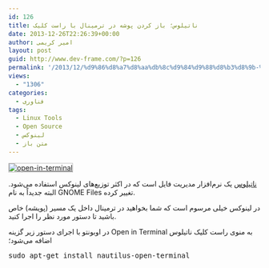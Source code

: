 ```yaml
---
id: 126
title: ناتیلوس؛ باز کردن پوشه در ترمینال با راست کلیک
date: 2013-12-26T22:26:39+00:00
author: امیر کریمی
layout: post
guid: http://www.dev-frame.com/?p=126
permalink: '/2013/12/%d9%86%d8%a7%d8%aa%db%8c%d9%84%d9%88%d8%b3%d8%9b-%d8%a8%d8%a7%d8%b2-%da%a9%d8%b1%d8%af%d9%86-%d9%be%d9%88%d8%b4%d9%87-%d8%af%d8%b1-%d8%aa%d8%b1%d9%85%db%8c%d9%86%d8%a7%d9%84-%d8%a8%d8%a7-%d8%b1%d8%a7/'
views:
  - "1306"
categories:
  - فناوری
tags:
  - Linux Tools
  - Open Source
  - لینوکس
  - متن باز
---
```

[<img class="alignleft  wp-image-132" style="border: 1px solid silver; margin-right: 20px;" alt="open-in-terminal" src="/wp-content/uploads/2013/12/open-in-terminal.png" width="176" height="281" srcset="/wp-content/uploads/2013/12/open-in-terminal.png 294w, /wp-content/uploads/2013/12/open-in-terminal-188x300.png 188w" sizes="(max-width: 176px) 100vw, 176px" />](/wp-content/uploads/2013/12/open-in-terminal.png)

<a href="http://en.wikipedia.org/wiki/Nautilus_(file_manager)" target="_blank">ناتیلوس</a> یک نرم‌افزار مدیریت فایل است که در اکثر توزیع‌های لینوکس استفاده می‌شود. البته جدیداً به نام GNOME Files تغییر کرده.

در لینوکس خیلی مرسوم است که شما بخواهید در ترمینال داخل یک مسیر (پویشه) خاص باشید تا دستور مورد نظر را اجرا کنید.

در اوبونتو با اجرای دستور زیر گزینه Open in Terminal به منوی راست کلیک ناتیلوس اضافه می‌شود؛

<pre>sudo apt-get install nautilus-open-terminal</pre>